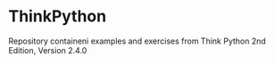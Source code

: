 # ThinkPython
Repository containeni examples and exercises from Think Python 2nd Edition, Version 2.4.0
